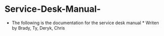 # Service-Desk-Manual-
* The following is the documentation for the service desk manual *
Writen by Brady, Ty, Deryk, Chris
